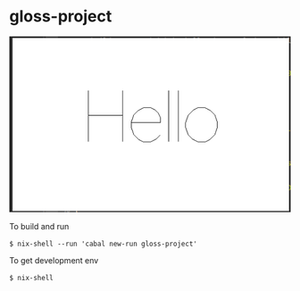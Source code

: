 # gloss-project

![](./screenshot.png)

To build and run

```
$ nix-shell --run 'cabal new-run gloss-project'
```

To get development env

```
$ nix-shell
```
